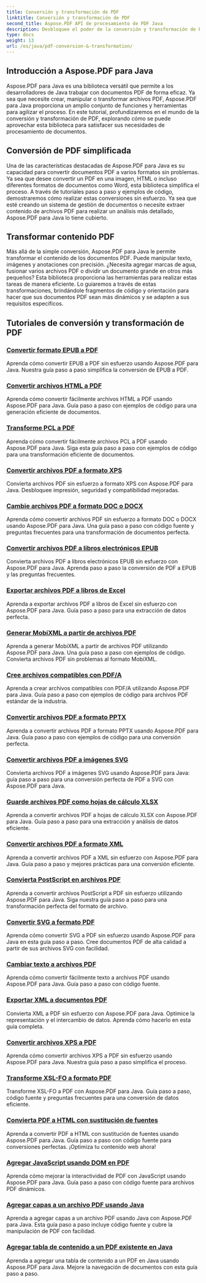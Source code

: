 ```yaml
---
title: Conversión y transformación de PDF
linktitle: Conversión y transformación de PDF
second_title: Aspose.PDF API de procesamiento de PDF Java
description: Desbloquee el poder de la conversión y transformación de PDF con Aspose.PDF para Java: tutoriales completos para desarrolladores. ¡Mejore sus habilidades de procesamiento de PDF hoy!
type: docs
weight: 13
url: /es/java/pdf-conversion-&-transformation/
---
```


## Introducción a Aspose.PDF para Java

Aspose.PDF para Java es una biblioteca versátil que permite a los desarrolladores de Java trabajar con documentos PDF de forma eficaz. Ya sea que necesite crear, manipular o transformar archivos PDF, Aspose.PDF para Java proporciona un amplio conjunto de funciones y herramientas para agilizar el proceso. En este tutorial, profundizaremos en el mundo de la conversión y transformación de PDF, explorando cómo se puede aprovechar esta biblioteca para satisfacer sus necesidades de procesamiento de documentos.

## Conversión de PDF simplificada

Una de las características destacadas de Aspose.PDF para Java es su capacidad para convertir documentos PDF a varios formatos sin problemas. Ya sea que desee convertir un PDF en una imagen, HTML o incluso diferentes formatos de documentos como Word, esta biblioteca simplifica el proceso. A través de tutoriales paso a paso y ejemplos de código, demostraremos cómo realizar estas conversiones sin esfuerzo. Ya sea que esté creando un sistema de gestión de documentos o necesite extraer contenido de archivos PDF para realizar un análisis más detallado, Aspose.PDF para Java lo tiene cubierto.

## Transformar contenido PDF

Más allá de la simple conversión, Aspose.PDF para Java le permite transformar el contenido de los documentos PDF. Puede manipular texto, imágenes y anotaciones con precisión. ¿Necesita agregar marcas de agua, fusionar varios archivos PDF o dividir un documento grande en otros más pequeños? Esta biblioteca proporciona las herramientas para realizar estas tareas de manera eficiente. Lo guiaremos a través de estas transformaciones, brindándole fragmentos de código y orientación para hacer que sus documentos PDF sean más dinámicos y se adapten a sus requisitos específicos.

## Tutoriales de conversión y transformación de PDF
### [Convertir formato EPUB a PDF](./convert-epub-to-pdf-format/)
Aprenda cómo convertir EPUB a PDF sin esfuerzo usando Aspose.PDF para Java. Nuestra guía paso a paso simplifica la conversión de EPUB a PDF.
### [Convertir archivos HTML a PDF](./convert-html-to-pdf-files/)
Aprenda cómo convertir fácilmente archivos HTML a PDF usando Aspose.PDF para Java. Guía paso a paso con ejemplos de código para una generación eficiente de documentos.
### [Transforme PCL a PDF](./transform-pcl-to-pdfs/)
Aprenda cómo convertir fácilmente archivos PCL a PDF usando Aspose.PDF para Java. Siga esta guía paso a paso con ejemplos de código para una transformación eficiente de documentos.
### [Convertir archivos PDF a formato XPS](./convert-pdfs-to-xps-format/)
Convierta archivos PDF sin esfuerzo a formato XPS con Aspose.PDF para Java. Desbloquee impresión, seguridad y compatibilidad mejoradas.
### [Cambie archivos PDF a formato DOC o DOCX](./change-pdfs-to-doc-or-docx-format/)
Aprenda cómo convertir archivos PDF sin esfuerzo a formato DOC o DOCX usando Aspose.PDF para Java. Una guía paso a paso con código fuente y preguntas frecuentes para una transformación de documentos perfecta.
### [Convertir archivos PDF a libros electrónicos EPUB](./convert-pdfs-to-epub-ebooks/)
Convierta archivos PDF a libros electrónicos EPUB sin esfuerzo con Aspose.PDF para Java. Aprenda paso a paso la conversión de PDF a EPUB y las preguntas frecuentes.
### [Exportar archivos PDF a libros de Excel](./export-pdfs-to-excel-workbooks/)
Aprenda a exportar archivos PDF a libros de Excel sin esfuerzo con Aspose.PDF para Java. Guía paso a paso para una extracción de datos perfecta.
### [Generar MobiXML a partir de archivos PDF](./generate-mobixml-from-pdfs/)
Aprenda a generar MobiXML a partir de archivos PDF utilizando Aspose.PDF para Java. Una guía paso a paso con ejemplos de código. Convierta archivos PDF sin problemas al formato MobiXML.
### [Cree archivos compatibles con PDF/A](./create-pdfa-compliant-files/)
Aprenda a crear archivos compatibles con PDF/A utilizando Aspose.PDF para Java. Guía paso a paso con ejemplos de código para archivos PDF estándar de la industria.
### [Convertir archivos PDF a formato PPTX](./convert-pdfs-to-pptx-format/)
Aprenda a convertir archivos PDF a formato PPTX usando Aspose.PDF para Java. Guía paso a paso con ejemplos de código para una conversión perfecta.
### [Convertir archivos PDF a imágenes SVG](./convert-pdfs-to-svg-images/)
Convierta archivos PDF a imágenes SVG usando Aspose.PDF para Java: guía paso a paso para una conversión perfecta de PDF a SVG con Aspose.PDF para Java.
### [Guarde archivos PDF como hojas de cálculo XLSX](./save-pdfs-as-xlsx-spreadsheets/)
Aprenda a convertir archivos PDF a hojas de cálculo XLSX con Aspose.PDF para Java. Guía paso a paso para una extracción y análisis de datos eficiente.
### [Convertir archivos PDF a formato XML](./convert-pdfs-to-xml-format/)
Aprenda a convertir archivos PDF a XML sin esfuerzo con Aspose.PDF para Java. Guía paso a paso y mejores prácticas para una conversión eficiente.
### [Convierta PostScript en archivos PDF](./turn-postscript-into-pdf-files/)
Aprenda a convertir archivos PostScript a PDF sin esfuerzo utilizando Aspose.PDF para Java. Siga nuestra guía paso a paso para una transformación perfecta del formato de archivo.
### [Convertir SVG a formato PDF](./convert-svg-to-pdf-format/)
Aprenda cómo convertir SVG a PDF sin esfuerzo usando Aspose.PDF para Java en esta guía paso a paso. Cree documentos PDF de alta calidad a partir de sus archivos SVG con facilidad.
### [Cambiar texto a archivos PDF](./change-text-to-pdf-files/)
Aprenda cómo convertir fácilmente texto a archivos PDF usando Aspose.PDF para Java. Guía paso a paso con código fuente.
### [Exportar XML a documentos PDF](./export-xml-to-pdf-documents/)
Convierta XML a PDF sin esfuerzo con Aspose.PDF para Java. Optimice la representación y el intercambio de datos. Aprenda cómo hacerlo en esta guía completa.
### [Convertir archivos XPS a PDF](./convert-xps-to-pdf-files/)
Aprenda cómo convertir archivos XPS a PDF sin esfuerzo usando Aspose.PDF para Java. Nuestra guía paso a paso simplifica el proceso.
### [Transforme XSL-FO a formato PDF](./transform-xsl-fo-to-pdf-format/)
Transforme XSL-FO a PDF con Aspose.PDF para Java. Guía paso a paso, código fuente y preguntas frecuentes para una conversión de datos eficiente.
### [Convierta PDF a HTML con sustitución de fuentes](./convert-pdf-to-html-with-font-substitution/)
Aprenda a convertir PDF a HTML con sustitución de fuentes usando Aspose.PDF para Java. Guía paso a paso con código fuente para conversiones perfectas. ¡Optimiza tu contenido web ahora!
### [Agregar JavaScript usando DOM en PDF](./adding-javascript-using-dom-in-pdf/)
Aprenda cómo mejorar la interactividad de PDF con JavaScript usando Aspose.PDF para Java. Guía paso a paso con código fuente para archivos PDF dinámicos.
### [Agregar capas a un archivo PDF usando Java](./add-layers-to-pdf-file-using-java/)
Aprenda a agregar capas a un archivo PDF usando Java con Aspose.PDF para Java. Esta guía paso a paso incluye código fuente y cubre la manipulación de PDF con facilidad.
### [Agregar tabla de contenido a un PDF existente en Java](./add-table-of-contents-to-existing-pdf-in-java/)
Aprenda a agregar una tabla de contenido a un PDF en Java usando Aspose.PDF para Java. Mejore la navegación de documentos con esta guía paso a paso.